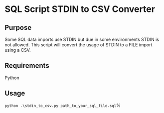 # SQL Script STDIN to CSV Converter

## Purpose

Some SQL data imports use STDIN but due in some environments STDIN is not allowed. This script will convert the usage of STDIN to a FILE import using a CSV.

## Requirements

Python 

## Usage

`python .\stdin_to_csv.py path_to_your_sql_file.sql`% 

